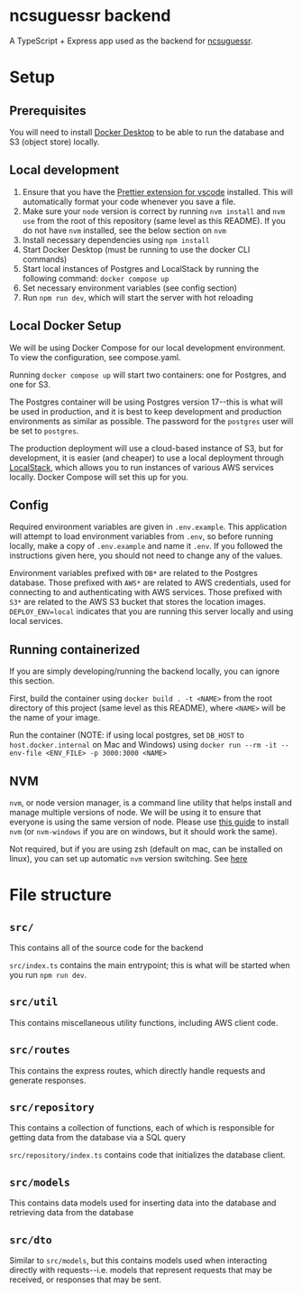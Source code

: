 # ncsuguessr backend

A TypeScript + Express app used as the backend for [ncsuguessr](https://github.com/NCSU-App-Development-Club/ncsuguessr).

# Setup

## Prerequisites

You will need to install [Docker Desktop](https://www.docker.com/products/docker-desktop/) to be able to run the database and S3 (object store) locally.

## Local development

1. Ensure that you have the [Prettier extension for vscode](https://marketplace.visualstudio.com/items?itemName=esbenp.prettier-vscode) installed. This will automatically format your code whenever you save a file.
2. Make sure your `node` version is correct by running `nvm install` and `nvm use` from the root of this repository (same level as this README). If you do not have `nvm` installed, see the below section on `nvm`
3. Install necessary dependencies using `npm install`
4. Start Docker Desktop (must be running to use the docker CLI commands)
5. Start local instances of Postgres and LocalStack by running the following command: `docker compose up`
6. Set necessary environment variables (see config section)
7. Run `npm run dev`, which will start the server with hot reloading

## Local Docker Setup

We will be using Docker Compose for our local development environment. To view the configuration, see compose.yaml.

Running `docker compose up` will start two containers: one for Postgres, and one for S3.

<!-- To start a local instance of a postgres database, run `docker run -e POSTGRES_PASSWORD=postgres -e POSTGRES_DB=ncsuguessr -p 5432:5432 postgres:17`. -->

The Postgres container will be using Postgres version 17--this is what will be used in production, and it is best to keep development and production environments as similar as possible. The password for the `postgres` user will be set to `postgres`.

The production deployment will use a cloud-based instance of S3, but for development, it is easier (and cheaper) to use a local deployment through [LocalStack](https://docs.localstack.cloud/overview/), which allows you to run instances of various AWS services locally.
Docker Compose will set this up for you.

## Config

Required environment variables are given in `.env.example`. This application will attempt to load environment variables from `.env`, so before running locally, make a copy of `.env.example` and name it `.env`. If you followed the instructions given here, you should not need to change any of the values.

Environment variables prefixed with `DB*` are related to the Postgres database. Those prefixed with `AWS*` are related to AWS credentials, used for connecting to and authenticating with AWS services. Those prefixed with `S3*` are related to the AWS S3 bucket that stores the location images. `DEPLOY_ENV=local` indicates that you are running this server locally and using local services.

## Running containerized

If you are simply developing/running the backend locally, you can ignore this section.

First, build the container using `docker build . -t <NAME>` from the root directory of this project (same level as this README), where `<NAME>` will be the name of your image.

Run the container (NOTE: if using local postgres, set `DB_HOST` to `host.docker.internal` on Mac and Windows) using `docker run --rm -it --env-file <ENV_FILE> -p 3000:3000 <NAME>`

<!-- TODO: how to use localstack with containerized app? (runs into networking problems) -->

## NVM

`nvm`, or node version manager, is a command line utility that helps install and manage multiple versions of node. We will be using it to ensure that everyone is using the same version of node. Please use [this guide](https://www.freecodecamp.org/news/node-version-manager-nvm-install-guide/) to install `nvm` (or `nvm-windows` if you are on windows, but it should work the same).

Not required, but if you are using zsh (default on mac, can be installed on linux), you can set up automatic `nvm` version switching. See [here](https://github.com/nvm-sh/nvm#zsh)

# File structure

## `src/`

This contains all of the source code for the backend

`src/index.ts` contains the main entrypoint; this is what will be started when you run `npm run dev`.

## `src/util`

This contains miscellaneous utility functions, including AWS client code.

## `src/routes`

This contains the express routes, which directly handle requests and generate responses.

## `src/repository`

This contains a collection of functions, each of which is responsible for getting data from the database via a SQL query

`src/repository/index.ts` contains code that initializes the database client.

## `src/models`

This contains data models used for inserting data into the database and retrieving data from the database

## `src/dto`

Similar to `src/models`, but this contains models used when interacting directly with requests--i.e. models that represent requests that may be received, or responses that may be sent.

